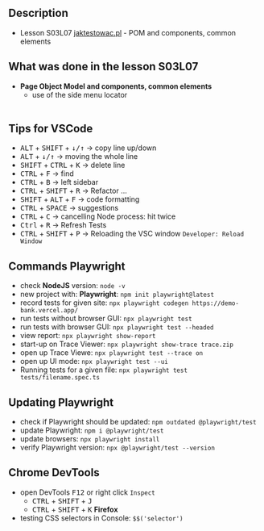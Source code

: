 ## Description
- Lesson S03L07 [jaktestowac.pl](https://jaktestowac.pl/lesson/pw1s03l07/) - POM and components, common elements
 
## What was done in the lesson S03L07
- **Page Object Model and components, common elements**
    - use of the side menu locator
<br><br>

## Tips for VSCode
- <kbd>ALT</kbd> + <kbd>SHIFT</kbd> + <kbd>↓/↑</kbd> -> copy line up/down 
- <kbd>ALT</kbd> + <kbd>↓/↑</kbd> -> moving the whole line 
- <kbd>SHIFT</kbd> + <kbd>CTRL</kbd> + <kbd>K</kbd> -> delete line  
- <kbd>CTRL</kbd> + <kbd>F</kbd> -> find  
- <kbd>CTRL</kbd> + <kbd>B</kbd> -> left sidebar  
- <kbd>CTRL</kbd> + <kbd>SHIFT</kbd> + <kbd>R</kbd> -> Refactor ...
- <kbd>SHIFT</kbd> + <kbd>ALT</kbd> + <kbd>F</kbd> -> code formatting
- <kbd>CTRL</kbd> + <kbd>SPACE</kbd> -> suggestions
- <kbd>CTRL</kbd> + <kbd>C</kbd> -> cancelling Node process: hit twice
- <kbd>Ctrl</kbd> + <kbd>R</kbd> -> Refresh Tests
- <kbd>CTRL</kbd> + <kbd>SHIFT</kbd> + <kbd>P</kbd> -> Reloading the VSC window `Developer: Reload Window`

## Commands Playwright

- check **NodeJS** version: `node -v`  
- new project with: **Playwright**: `npm init playwright@latest`  
- record tests for given site: `npx playwright codegen https://demo-bank.vercel.app/`  
- run tests without browser GUI: `npx playwright test`  
- run tests with browser GUI: `npx playwright test --headed`  
- view report: `npx playwright show-report` 
- start-up on Trace Viewer: `npx playwright show-trace trace.zip`
- open up Trace Viewe: `npx playwright test --trace on`
- open up UI mode: `npx playwright test --ui` 
- Running tests for a given file: `npx playwright test tests/filename.spec.ts`

## Updating Playwright

- check if Playwright should be updated: `npm outdated @playwright/test`  
- update Playwright: `npm i @playwright/test`  
- update browsers: `npx playwright install`  
- verify Playwright version: `npx @playwright/test --version`   

## Chrome DevTools

- open DevTools <kbd>F12</kbd> or right click `Inspect`  
    - <kbd>CTRL</kbd> + <kbd>SHIFT</kbd> + <kbd>J</kbd>  
    - <kbd>CTRL</kbd> + <kbd>SHIFT</kbd> + <kbd>K</kbd> **Firefox**
- testing CSS selectors in Console: `$$('selector')`  